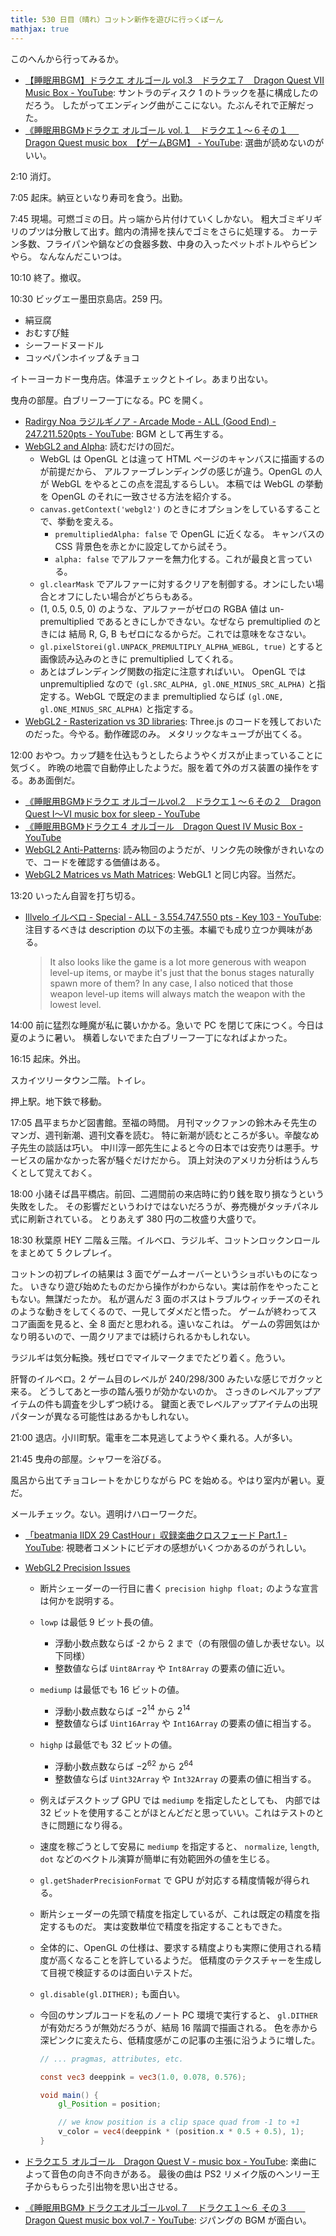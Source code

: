 ```yaml
---
title: 530 日目（晴れ）コットン新作を遊びに行っくぽーん
mathjax: true
---
```


このへんから行ってみるか。

* [【睡眠用BGM】ドラクエ オルゴール vol.3　ドラクエ７　Dragon Quest VII Music Box - YouTube](https://www.youtube.com/watch?v=GlCw1HS2skc):
  サントラのディスク 1 のトラックを基に構成したのだろう。
  したがってエンディング曲がここにない。たぶんそれで正解だった。
* [《睡眠用BGM》ドラクエ オルゴール vol.１　ドラクエ１～６その１　 Dragon Quest music box　【ゲームBGM】 - YouTube](https://www.youtube.com/watch?v=Lg9oIX9Fd0o):
  選曲が読めないのがいい。

2:10 消灯。

7:05 起床。納豆といなり寿司を食う。出勤。

7:45 現場。可燃ゴミの日。片っ端から片付けていくしかない。
粗大ゴミギリギリのブツは分散して出す。館内の清掃を挟んでゴミをさらに処理する。
カーテン多数、フライパンや鍋などの食器多数、中身の入ったペットボトルやらビンやら。
なんなんだこいつは。

10:10 終了。撤収。

10:30 ビッグエー墨田京島店。259 円。

* 絹豆腐
* おむすび鮭
* シーフードヌードル
* コッペパンホイップ＆チョコ

イトーヨーカドー曳舟店。体温チェックとトイレ。あまり出ない。

曳舟の部屋。白ブリーフ一丁になる。PC を開く。

* [Radirgy Noa ラジルギノア - Arcade Mode - ALL (Good End) - 247.211.520pts - YouTube](https://www.youtube.com/watch?v=jAeZpto9M50):
  BGM として再生する。
* [WebGL2 and Alpha](https://webgl2fundamentals.org/webgl/lessons/webgl-and-alpha.html):
  読むだけの回だ。
  * WebGL は OpenGL とは違って HTML ページのキャンバスに描画するのが前提だから、
    アルファーブレンディングの感じが違う。OpenGL の人が WebGL をやるとこの点を混乱するらしい。
    本稿では WebGL の挙動を OpenGL のそれに一致させる方法を紹介する。
  * `canvas.getContext('webgl2')` のときにオプションをしているすることで、挙動を変える。
    * `premultipliedAlpha: false` で OpenGL に近くなる。
      キャンバスの CSS 背景色を赤とかに設定してから試そう。
    * `alpha: false` でアルファーを無力化する。これが最良と言っている。
  * `gl.clearMask` でアルファーに対するクリアを制御する。オンにしたい場合とオフにしたい場合がどちらもある。
  * (1, 0.5, 0.5, 0) のような、アルファーがゼロの RGBA 値は
    un-premultiplied であるときにしかできない。なぜなら premultiplied のときには
    結局 R, G, B もゼロになるからだ。これでは意味をなさない。
  * `gl.pixelStorei(gl.UNPACK_PREMULTIPLY_ALPHA_WEBGL, true)` とすると
    画像読み込みのときに premultiplied してくれる。
  * あとはブレンディング関数の指定に注意すればいい。
    OpenGL では unpremultiplied なので `(gl.SRC_ALPHA, gl.ONE_MINUS_SRC_ALPHA)`
    と指定する。WebGL で既定のまま premultiplied ならば
    `(gl.ONE, gl.ONE_MINUS_SRC_ALPHA)` と指定する。
* [WebGL2 - Rasterization vs 3D libraries](https://webgl2fundamentals.org/webgl/lessons/webgl-2d-vs-3d-library.html):
  Three.js のコードを残しておいたのだった。今やる。動作確認のみ。
  メタリックなキューブが出てくる。

12:00 おやつ。カップ麺を仕込もうとしたらようやくガスが止まっていることに気づく。
昨晩の地震で自動停止したようだ。服を着て外のガス装置の操作をする。ああ面倒だ。

* [《睡眠用BGM》ドラクエ オルゴールvol.2　ドラクエ１～６その２　Dragon Quest I～VI music box for sleep - YouTube](https://www.youtube.com/watch?v=btzuwbl66QA)
* [《睡眠用BGM》ドラクエ４ オルゴール　Dragon Quest IV Music Box - YouTube](https://www.youtube.com/watch?v=dGzOa8GChqI)
* [WebGL2 Anti-Patterns](https://webgl2fundamentals.org/webgl/lessons/webgl-anti-patterns.html):
  読み物回のようだが、リンク先の映像がきれいなので、コードを確認する価値はある。
* [WebGL2 Matrices vs Math Matrices](https://webgl2fundamentals.org/webgl/lessons/webgl-matrix-vs-math.html):
  WebGL1 と同じ内容。当然だ。

13:20 いったん自習を打ち切る。

* [Illvelo イルベロ - Special - ALL - 3.554.747.550 pts - Key 103 - YouTube](https://www.youtube.com/watch?v=lQkG5wb6hdw):
  注目するべきは description の以下の主張。本編でも成り立つか興味がある。

  > It also looks like the game is a lot more generous with weapon level-up items,
  > or maybe it's just that the bonus stages naturally spawn more of them? In any
  > case, I also noticed that those weapon level-up items will always match the
  > weapon with the lowest level.

14:00 前に猛烈な睡魔が私に襲いかかる。急いで PC を閉じて床につく。今日は夏のように暑い。
横着しないでまた白ブリーフ一丁になればよかった。

16:15 起床。外出。

スカイツリータウン二階。トイレ。

押上駅。地下鉄で移動。

17:05 昌平まちかど図書館。至福の時間。
月刊マックファンの鈴木みそ先生のマンガ、週刊新潮、週刊文春を読む。
特に新潮が読むところが多い。辛酸なめ子先生の談話は巧い。
中川淳一郎先生によると今の日本では安売りは悪手。サービスの届かなかった客が騒ぐだけだから。
頂上対決のアメリカ分析はうんちくとして覚えておく。

18:00 小諸そば昌平橋店。前回、二週間前の来店時に釣り銭を取り損なうという失敗をした。
その影響だというわけではないだろうが、券売機がタッチパネル式に刷新されている。
とりあえず 380 円の二枚盛り大盛りで。

18:30 秋葉原 HEY 二階＆三階。イルベロ、ラジルギ、コットンロックンロールをまとめて 5 クレプレイ。

コットンの初プレイの結果は 3 面でゲームオーバーというショボいものになった。
いきなり遊び始めたものだから操作がわからない。実は前作をやったこともない。無謀だったか。
私が選んだ 3 面のボスはトラブルウィッチーズのそれのような動きをしてくるので、一見してダメだと悟った。
ゲームが終わってスコア画面を見ると、全 8 面だと思われる。遠いなこれは。
ゲームの雰囲気はかなり明るいので、一周クリアまでは続けられるかもしれない。

ラジルギは気分転換。残ゼロでマイルマークまでたどり着く。危うい。

肝腎のイルベロ。2 ゲーム目のレベルが 240/298/300 みたいな感じでガクッと来る。
どうしてあと一歩の踏ん張りが効かないのか。
さっきのレベルアップアイテムの件も調査を少しずつ続ける。
鍵面と表でレベルアップアイテムの出現パターンが異なる可能性はあるかもしれない。

21:00 退店。小川町駅。電車を二本見逃してようやく乗れる。人が多い。

21:45 曳舟の部屋。シャワーを浴びる。

風呂から出てチョコレートをかじりながら PC を始める。やはり室内が暑い。夏だ。

メールチェック。ない。週明けハローワークだ。

* [「beatmania IIDX 29 CastHour」収録楽曲クロスフェード Part.1 - YouTube](https://www.youtube.com/watch?v=xPfp7bVDTrM):
  視聴者コメントにビデオの感想がいくつかあるのがうれしい。
* [WebGL2 Precision Issues](https://webgl2fundamentals.org/webgl/lessons/webgl-precision-issues.html)
  * 断片シェーダーの一行目に書く `precision highp float;` のような宣言は何かを説明する。
  * `lowp` は最低 9 ビット長の値。
    * 浮動小数点数ならば -2 から 2 まで（の有限個の値しか表せない。以下同様）
    * 整数値ならば `Uint8Array` や `Int8Array` の要素の値に近い。
  * `mediump` は最低でも 16 ビットの値。
    * 浮動小数点数ならば $-2^{14}$ から $2^{14}$
    * 整数値ならば `Uint16Array` や `Int16Array` の要素の値に相当する。
  * `highp` は最低でも 32 ビットの値。
    * 浮動小数点数ならば $-2^{62}$ から $2^{64}$
    * 整数値ならば `Uint32Array` や `Int32Array` の要素の値に相当する。
  * 例えばデスクトップ GPU では `mediump` を指定したとしても、
    内部では 32 ビットを使用することがほとんどだと思っていい。これはテストのときに問題になり得る。
  * 速度を稼ごうとして安易に `mediump` を指定すると、
    `normalize`, `length`, `dot` などのベクトル演算が簡単に有効範囲外の値を生じる。
  * `gl.getShaderPrecisionFormat` で GPU が対応する精度情報が得られる。
  * 断片シェーダーの先頭で精度を指定しているが、これは既定の精度を指定するものだ。
    実は変数単位で精度を指定することもできた。
  * 全体的に、OpenGL の仕様は、要求する精度よりも実際に使用される精度が高くなることを許しているようだ。
    低精度のテクスチャーを生成して目視で検証するのは面白いテストだ。
  * `gl.disable(gl.DITHER);` も面白い。
  * 今回のサンプルコードを私のノート PC 環境で実行すると、
    `gl.DITHER` が有効だろうが無効だろうが、結局 16 階調で描画される。
    色を赤から深ピンクに変えたら、低精度感がこの記事の主張に沿うように増した。

    ```glsl
    // ... pragmas, attributes, etc.

    const vec3 deeppink = vec3(1.0, 0.078, 0.576);

    void main() {
        gl_Position = position;

        // we know position is a clip space quad from -1 to +1
        v_color = vec4(deeppink * (position.x * 0.5 + 0.5), 1);
    }
    ```

* [ドラクエ５ オルゴール　Dragon Quest V - music box - YouTube](https://www.youtube.com/watch?v=DocLNQ2aD60):
  楽曲によって音色の向き不向きがある。
  最後の曲は PS2 リメイク版のヘンリー王子からもらった引出物を思い出させる。
* [《睡眠用BGM》 ドラクエオルゴールvol.７　ドラクエ１～６ その３　　Dragon Quest music box vol.7 - YouTube](https://www.youtube.com/watch?v=-xhZC0_CjAs):
  ジパングの BGM が面白い。
